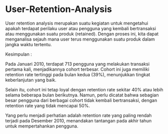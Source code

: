 # User-Retention-Analysis

User retention analysis merupakan suatu kegiatan untuk mengetahui apakah terdapat perilaku user atau pengguna yang kembali bertransaksi atau menggunakan suatu produk (retained). Dengan proses ini, kita dapat menganalisa sejauh mana user terus menggunakan suatu produk dalam jangka waktu tertentu.

Kesimpulan : 

Pada Januari 2010, terdapat 713 pengguna yang melakukan transaksi pertama kali, menjadikannya cohort terbesar. Cohort ini juga memiliki retention rate tertinggi pada bulan kedua (39%), menunjukkan tingkat keberlanjutan yang baik.

Selain itu, cohort ini tetap loyal dengan retention rate sekitar 40% atau lebih selama beberapa bulan berikutnya. Namun, perlu dicatat bahwa sebagian besar pengguna dari berbagai cohort tidak kembali bertransaksi, dengan retention rate yang tidak mencapai 50%.

Yang perlu menjadi perhatian adalah retention rate yang paling rendah terjadi pada Desember 2010, menandakan tantangan pada akhir tahun untuk mempertahankan pengguna.
